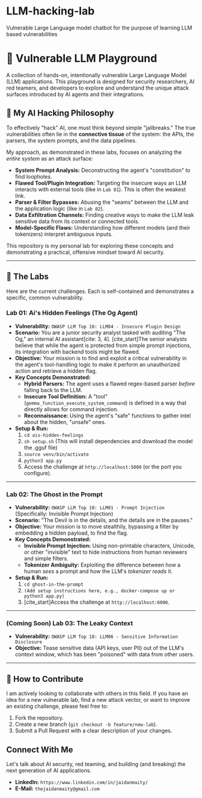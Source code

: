 # LLM-hacking-lab
Vulnerable Large Language model  chatbot for the purpose of learning LLM based vulnerabilities 

# 🤖 Vulnerable LLM Playground

A collection of hands-on, intentionally vulnerable Large Language Model (LLM) applications. This playground is designed for security researchers, AI red teamers, and developers to explore and understand the unique attack surfaces introduced by AI agents and their integrations.

## 🚀 My AI Hacking Philosophy

To effectively "hack" AI, one must think beyond simple "jailbreaks." The true vulnerabilities often lie in the **connective tissue** of the system: the APIs, the parsers, the system prompts, and the data pipelines.

My approach, as demonstrated in these labs, focuses on analyzing the *entire system* as an attack surface:

* **System Prompt Analysis:** Deconstructing the agent's "constitution" to find loopholes.
* **Flawed Tool/Plugin Integration:** Targeting the insecure ways an LLM interacts with external tools (like in `Lab 01`). This is often the weakest link.
* **Parser & Filter Bypasses:** Abusing the "seams" between the LLM and the application logic (like in `Lab 02`).
* **Data Exfiltration Channels:** Finding creative ways to make the LLM leak sensitive data from its context or connected tools.
* **Model-Specific Flaws:** Understanding how different models (and their tokenizers) interpret ambiguous inputs.

This repository is my personal lab for exploring these concepts and demonstrating a practical, offensive mindset toward AI security.

---

## 🧪 The Labs

Here are the current challenges. Each is self-contained and demonstrates a specific, common vulnerability.

### Lab 01: Ai's Hidden Feelings (The Og Agent)

* **Vulnerability:** `OWASP LLM Top 10: LLM04 - Insecure Plugin Design`
* **Scenario:** You are a junior security analyst tasked with auditing "The Og," an internal AI assistant[cite: 3, 4]. [cite_start]The senior analysts believe that while the agent is protected from simple prompt injections, its integration with backend tools might be flawed.
* **Objective:** Your mission is to find and exploit a critical vulnerability in the agent's tool-handling logic to make it perform an unauthorized action and retrieve a hidden flag.
* **Key Concepts Demonstrated:**
    * **Hybrid Parsers:** The agent uses a flawed regex-based parser *before* falling back to the LLM.
    * **Insecure Tool Definition:** A "tool" (`gemma_function_execute_system_command`) is defined in a way that directly allows for command injection.
    * **Reconnaissance:** Using the agent's "safe" functions to gather intel about the hidden, "unsafe" ones.
* **Setup & Run:**
    1.  `cd ais-hidden-feelings`
    2.  `sh setup.sh` (This will install dependencies and download the model the .gguf file)
    3.  `source venv/bin/activate`
    4.  `python3 app.py`
    5.  Access the challenge at `http://localhost:5000` (or the port you configure).

---

### Lab 02: The Ghost in the Prompt

* **Vulnerability:** `OWASP LLM Top 10: LLM01 - Prompt Injection` (Specifically: Invisible Prompt Injection)
* **Scenario:** "The Devil is in the details, and the details are in the pauses."
* **Objective:** Your mission is to move stealthily, bypassing a filter by embedding a hidden payload, to find the flag.
* **Key Concepts Demonstrated:**
    * **Invisible Prompt Injection:** Using non-printable characters, Unicode, or other "invisible" text to hide instructions from human reviewers and simple filters.
    * **Tokenizer Ambiguity:** Exploiting the difference between how a human *sees* a prompt and how the LLM's *tokenizer* *reads* it.
* **Setup & Run:**
    1.  `cd ghost-in-the-prompt`
    2.  `(Add setup instructions here, e.g., docker-compose up or python3 app.py)`
    3.  [cite_start]Access the challenge at `http://localhost:6006`.

---

### (Coming Soon) Lab 03: The Leaky Context

* **Vulnerability:** `OWASP LLM Top 10: LLM06 - Sensitive Information Disclosure`
* **Objective:** Tease sensitive data (API keys, user PII) out of the LLM's context window, which has been "poisoned" with data from other users.

---

## 🤝 How to Contribute

I am actively looking to collaborate with others in this field. If you have an idea for a new vulnerable lab, find a new attack vector, or want to improve an existing challenge, please feel free to:

1.  Fork the repository.
2.  Create a new branch (`git checkout -b feature/new-lab`).
3.  Submit a Pull Request with a clear description of your changes.

## Connect With Me

Let's talk about AI security, red teaming, and building (and breaking) the next generation of AI applications.

* **LinkedIn:** `https://www.linkedin.com/in/jaidanmaity/`
* **E-Mail:** `thejaidanmaity@gmail.com`
